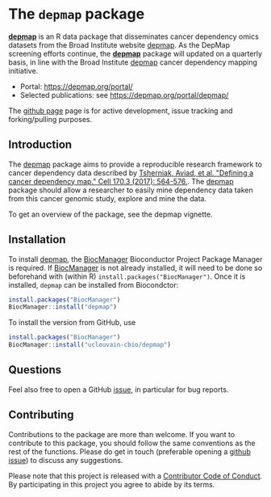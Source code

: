 # The `depmap` package

[**depmap**](https://github.com/UCLouvain-CBIO/depmap/) is an R data 
package that disseminates cancer dependency omics datasets from the
Broad Institute website
[depmap](https://depmap.org/portal/download/). As the DepMap screening
efforts continue, the
[**depmap**](https://github.com/UCLouvain-CBIO/depmap/) package will
updated on a quarterly basis, in line with the Broad Institute
[depmap](https://depmap.org/portal/download/) cancer dependency
mapping initiative.

- Portal: https://depmap.org/portal/
- Selected publications: see https://depmap.org/portal/depmap/

The [github page](https://github.com/UCLouvain-CBIO/depmap) page is for
active development, issue tracking and forking/pulling purposes.

## Introduction

The [depmap](https://github.com/UCLouvain-CBIO/depmap/) package aims to
provide a reproducible research framework to cancer dependency data
described by [Tsherniak, Aviad, et al. "Defining a cancer dependency
map." Cell 170.3 (2017):
564-576.](https://www.ncbi.nlm.nih.gov/pubmed/28753430). The
[depmap](https://github.com/UCLouvain-CBIO/depmap/) package should allow a
researcher to easily mine dependency data taken from this cancer
genomic study, explore and mine the data.

To get an overview of the package, see the depmap vignette.

## Installation

To install [depmap](https://github.com/UCLouvain-CBIO/depmap/), the
[BiocManager](https://cran.r-project.org/web/packages/BiocManager/index.html)
Bioconductor Project Package Manager is required. If
[BiocManager](https://cran.r-project.org/web/packages/BiocManager/index.html)
is not already installed, it will need to be done so beforehand with
(within R) `install.packages("BiocManager")`. Once it is installed, `depmap` 
can be installed from Biocondctor:

```r
install.packages("BiocManager")
BiocManager::install("depmap")
```

To install the version from GitHub, use

```r
install.packages("BiocManager")
BiocManager::install("uclouvain-cbio/depmap")
```

## Questions

Feel also free to open a GitHub
[issue](https://github.com/UCLouvain-CBIO/depmap/issues), in
particular for bug reports.

## Contributing

Contributions to the package are more than welcome. If you want to
contribute to this package, you should follow the same conventions as
the rest of the functions. Please do get in touch (preferable opening
a [github issue](https://github.com/UCLouvain-CBIO/depmap/issues/)) to
discuss any suggestions.

Please note that this project is released with a
[Contributor Code of Conduct](https://github.com/UCLouvain-CBIO/depmap/blob/master/CONDUCT.md).
By participating in this project you agree to abide by its terms.
